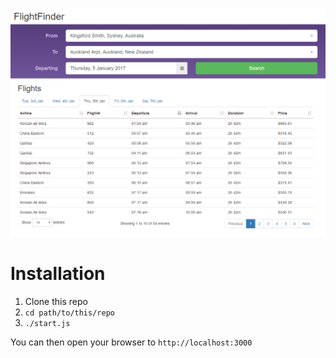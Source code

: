 ![Screenshot](/screenshot.PNG?raw=true "Screenshot")

# Installation
1. Clone this repo
2. `cd path/to/this/repo`
3. `./start.js`

You can then open your browser to `http://localhost:3000`
